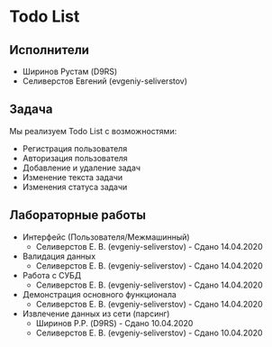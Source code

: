 # Todo List

## Исполнители
- Ширинов Рустам (D9RS)
- Селиверстов Евгений (evgeniy-seliverstov)

## Задача
Мы реализуем Todo List с возможностями:
- Регистрация пользователя
- Авторизация пользователя
- Добавление и удаление задач
- Изменение текста задачи
- Изменения статуса задачи

## Лабораторные работы
- Интерфейс (Пользователя/Межмашинный)
    - Селиверстов Е. В. (evgeniy-seliverstov) - Сдано 14.04.2020
- Валидация данных
    - Селиверстов Е. В. (evgeniy-seliverstov) - Сдано 14.04.2020
- Работа с СУБД
    - Селиверстов Е. В. (evgeniy-seliverstov) - Сдано 14.04.2020
- Демонстрация основного функционала
    - Селиверстов Е. В. (evgeniy-seliverstov) - Сдано 14.04.2020
- Извлечение данных из сети (парсинг)
    - Ширинов Р.Р. (D9RS) - Сдано 10.04.2020
    - Селиверстов Е. В. (evgeniy-seliverstov) - Сдано 10.04.2020